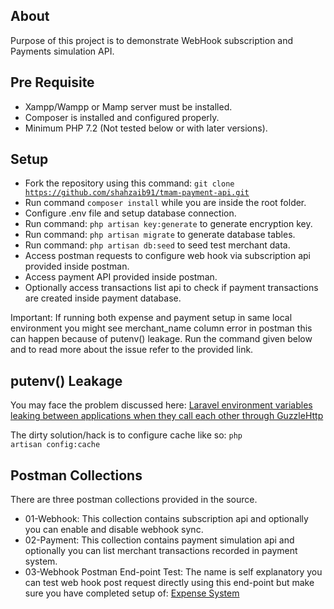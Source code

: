 ## About

Purpose of this project is to demonstrate WebHook subscription and Payments simulation API.

## Pre Requisite

- Xampp/Wampp or Mamp server must be installed.
- Composer is installed and configured properly.
- Minimum PHP 7.2 (Not tested below or with later versions).

## Setup

- Fork the repository using this command: <code>git clone https://github.com/shahzaib91/tmam-payment-api.git</code>
- Run command <code>composer install</code> while you are inside the root folder.
- Configure .env file and setup database connection.
- Run command: <code>php artisan key:generate</code> to generate encryption key.
- Run command: <code>php artisan migrate</code> to generate database tables.
- Run command: <code>php artisan db:seed</code> to seed test merchant data.
- Access postman requests to configure web hook via subscription api provided inside postman.
- Access payment API provided inside postman.
- Optionally access transactions list api to check if payment transactions are created inside payment database.

Important: If running both expense and payment setup in same local environment you might see merchant_name column error in postman this can happen because of putenv() leakage. Run the command given below and to read more about the issue refer to the provided link.

## putenv() Leakage

You may face the problem discussed here: <a href="https://stackoverflow.com/questions/35179397/laravel-environment-variables-leaking-between-applications-when-they-call-each-o">Laravel environment variables leaking between applications when they call each other through GuzzleHttp</a>

The dirty solution/hack is to configure cache like so:
<code>php artisan config:cache</code>

## Postman Collections

There are three postman collections provided in the source. 

- 01-Webhook: This collection contains subscription api and optionally you can enable and disable webhook sync.
- 02-Payment: This collection contains payment simulation api and optionally you can list merchant transactions recorded in payment system.
- 03-Webhook Postman End-point Test: The name is self explanatory you can test web hook post request directly using this end-point but make sure you have completed setup of: <a href="https://github.com/shahzaib91/tmam-expense-system">Expense System</a> 
